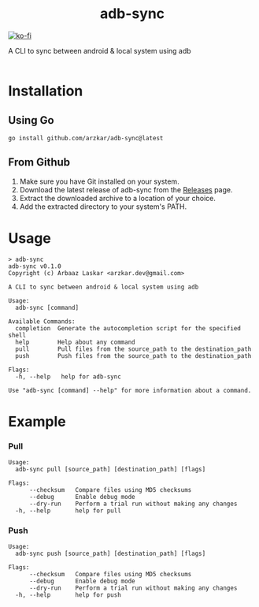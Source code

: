 <h1 align="center">adb-sync</h1>


[![ko-fi](https://ko-fi.com/img/githubbutton_sm.svg)](https://ko-fi.com/arzkar)

A CLI to sync between android & local system using adb
<br><br>

# Installation

## Using Go

```
go install github.com/arzkar/adb-sync@latest
```

## From Github

1. Make sure you have Git installed on your system.
2. Download the latest release of adb-sync from the [Releases](https://github.com/arzkar/adb-sync/releases) page.
3. Extract the downloaded archive to a location of your choice.
4. Add the extracted directory to your system's PATH.

# Usage

```
> adb-sync
adb-sync v0.1.0
Copyright (c) Arbaaz Laskar <arzkar.dev@gmail.com>

A CLI to sync between android & local system using adb

Usage:
  adb-sync [command]

Available Commands:
  completion  Generate the autocompletion script for the specified shell
  help        Help about any command
  pull        Pull files from the source_path to the destination_path
  push        Push files from the source_path to the destination_path

Flags:
  -h, --help   help for adb-sync

Use "adb-sync [command] --help" for more information about a command.
```

# Example

### Pull

```
Usage:
  adb-sync pull [source_path] [destination_path] [flags]

Flags:
      --checksum   Compare files using MD5 checksums
      --debug      Enable debug mode
      --dry-run    Perform a trial run without making any changes
  -h, --help       help for pull
```

### Push

```
Usage:
  adb-sync push [source_path] [destination_path] [flags]

Flags:
      --checksum   Compare files using MD5 checksums
      --debug      Enable debug mode
      --dry-run    Perform a trial run without making any changes
  -h, --help       help for push
```
